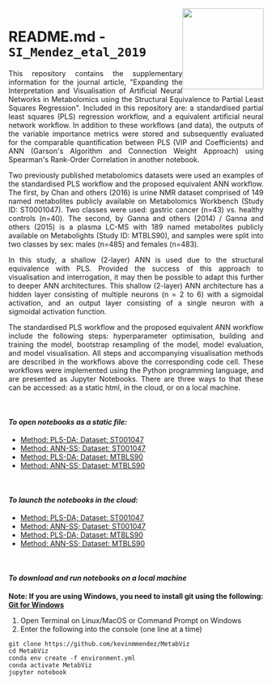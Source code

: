 <img src="images/logo_text.png" style="width: 160px; float: right;">

# README.md - `SI_Mendez_etal_2019`   

<p align="justify">This repository contains the supplementary information for the journal article, "Expanding the Interpretation and Visualisation of Artificial Neural Networks in Metabolomics using the Structural Equivalence to Partial Least Squares Regression". Included in this repository are: a standardised partial least squares (PLS) regression workflow, and a equivalent artificial neural network workflow. In addition to these workflows (and data), the outputs of the variable importance metrics were stored and subsequently evaluated for the comparable quantification between PLS (VIP and Coefficients) and ANN (Garson's Algorithm and Connection Weight Approach) using Spearman's Rank-Order Correlation in another notebook.</p>

<p align="justify">Two previously published metabolomics datasets were used an examples of the standardised PLS workflow and the proposed equivalent ANN workflow. The first, by Chan and others (2016) is urine NMR dataset comprised of 149 named metabolites publicly available on Metabolomics Workbench (Study ID: ST0001047). Two classes were used: gastric cancer (n=43) vs. healthy controls (n=40). The second, by Ganna and others (2014) / Ganna and others (2015) is a plasma LC-MS with 189 named metabolites publicly available on Metabolights (Study ID: MTBLS90), and samples were split into two classes by sex: males (n=485) and females (n=483).</p>

<p align="justify">In this study, a shallow (2-layer) ANN is used due to the structural equivalence with PLS. Provided the success of this approach to visualisation and interrogation, it may then be possible to adapt this further to deeper ANN architectures. This shallow (2-layer) ANN architecture has a hidden layer consisting of multiple neurons (n = 2 to 6) with a sigmoidal activation, and an output layer consisting of a single neuron with a sigmoidal activation function.</p>

<p align="justify">The standardised PLS workflow and the proposed equivalent ANN workflow include the following steps: hyperparameter optimisation, building and training the model, bootstrap resampling of the model, model evaluation, and model visualisation. All steps and accompanying visualisation methods are described in the workflows above the corresponding code cell. These workflows were implemented using the Python programming language, and are presented as Jupyter Notebooks. There are three ways to that these can be accessed: as a static html, in the cloud, or on a local machine.</p>

<br/>

#### *To open notebooks as a static file:* 
-  [Method: PLS-DA; Dataset: ST001047](https://kevinmmendez.github.io/ignore/static/PLSDA_ST001047.html)
-  [Method: ANN-SS; Dataset: ST001047](https://kevinmmendez.github.io/ignore/static/ANNSigSig_ST001047.html)
-  [Method: PLS-DA; Dataset: MTBLS90](https://kevinmmendez.github.io/ignore/static/PLSDA_MTBLS90.html)
-  [Method: ANN-SS; Dataset: MTBLS90](https://kevinmmendez.github.io/ignore/static/ANNSigSig_MTBLS90.html)

<br/>

#### *To launch the notebooks in the cloud:* 
-  [Method: PLS-DA; Dataset: ST001047](https://mybinder.org/v2/gh/kevinmmendez/ignore/master?filepath=notebook/static/PLSDA_ST001047.ipynb)
-  [Method: ANN-SS; Dataset: ST001047](https://mybinder.org/v2/gh/kevinmmendez/ignore/master?filepath=notebook/static/ANNSigSig_ST001047.ipynb)
-  [Method: PLS-DA; Dataset: MTBLS90](https://mybinder.org/v2/gh/kevinmmendez/ignore/master?filepath=notebook/static/PLSDA_MTBLS90.ipynb)
-  [Method: ANN-SS; Dataset: MTBLS90](https://mybinder.org/v2/gh/kevinmmendez/ignore/master?filepath=notebook/static/ANNSigSig_MTBLS90.ipynb)

<br/>

#### *To download and run notebooks on a local machine*

**Note: If you are using Windows, you need to install git using the following: [Git for Windows](https://gitforwindows.org/)**

1. Open Terminal on Linux/MacOS or Command Prompt on Windows
2. Enter the following into the console (one line at a time)

```console
git clone https://github.com/kevinmmendez/MetabViz
cd MetabViz
conda env create -f environment.yml
conda activate MetabViz
jupyter notebook
```

<br/>
